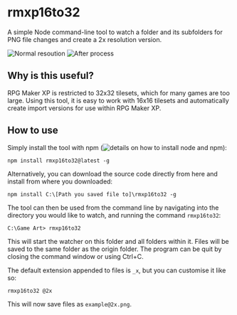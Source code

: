 ﻿# rmxp16to32

A simple Node command-line tool to watch a folder and its subfolders for PNG file changes and create a 2x resolution version. 

![Normal resoution](https://raw.githubusercontent.com/boonzeet/rmxp16to32/master/example/example.png) ![After process](https://raw.githubusercontent.com/boonzeet/rmxp16to32/master/example/example_x.png)

## Why is this useful?

RPG Maker XP is restricted to 32x32 tilesets, which for many games are too large. Using this tool, it is easy to work with 16x16 tilesets and automatically create import versions for use within RPG Maker XP.

## How to use

Simply install the tool with npm (![details on how to install node and npm](https://blog.teamtreehouse.com/install-node-js-npm-windows)):
```
npm install rmxp16to32@latest -g
```

Alternatively, you can download the source code directly from here and install from where you downloaded:
```
npm install C:\[Path you saved file to]\rmxp16to32 -g
```

The tool can then be used from the command line by navigating into the directory you would like to watch, and running the command `rmxp16to32`:
```
C:\Game Art> rmxp16to32
```
This will start the watcher on this folder and all folders within it. Files will be saved to the same folder as the origin folder. The program can be quit by closing the command window or using Ctrl+C.

The default extension appended to files is `_x`, but you can customise it like so:
```
rmxp16to32 @2x
```

This will now save files as `example@2x.png`.
